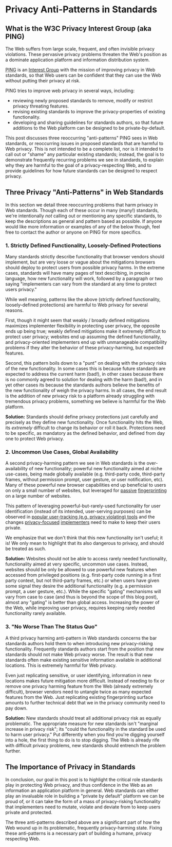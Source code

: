 Privacy Anti-Patterns in Standards
===

What is the W3C Privacy Interest Group (aka PING)
---
The Web suffers from large scale, frequent, and often invisible privacy
violations.  These pervasive privacy problems threaten the Web's position
as a dominate application platform and information distribution system.

<abbr title="Privacy Interest Group">PING</abbr> is an
[Interest Group](https://www.w3.org/2019/Process-20190301/#GroupsWG) with
the mission of improving privacy in Web standards, so that Web users can be
confident that they can use the Web without putting their privacy at risk.

PING tries to improve web privacy in several ways, including:

* reviewing newly proposed standards to remove, modify or restrict privacy
  threating features.
* revising existing standards to improve the privacy-properties of existing
  functionality.
* developing and sharing guidelines for standards authors, so that future
  additions to the Web platform can be designed to be private-by-default.

This post discusses three reoccurring "anti-patterns" PING sees in Web
standards, or reoccurring issues in proposed standards that are harmful to Web
privacy.  This is not intended to be a complete list, nor is it intended to
call out or "shame" any particular existing standards; instead, the goal is to
demonstrate frequently recurring problems we see in standards, to explain why
they are harmful to the goal of a privacy-respecting Web, and to provide
guidelines for how future standards can be designed to respect privacy.


Three Privacy "Anti-Patterns" in Web Standards
---
In this section we detail three reoccurring problems that harm privacy in
Web standards. Though each of these occur in many (many!) standards,
we're intentionally *not* calling out or mentioning any specific standards,
to keep the descriptions as general and pattern based as possible.  If anyone
would like more information or examples of any of the below though, feel
free to contact the author or anyone on PING for more specifics.


### 1. Strictly Defined Functionality, Loosely-Defined Protections
Many standards strictly describe functionality that browser vendors should
implement, but are very loose or vague about the mitigations browsers should
deploy to protect users from possible privacy harms. In the extreme cases,
standards will have many pages of text describing, in precise language,
how new functionality will work, followed by a paragraph or two saying
"implementers can vary from the standard at any time to protect users privacy."

While well meaning, patterns like the above (strictly defined functionality,
loosely-defined protections) are harmful to Web privacy for several reasons.

First, though it might seem that weakly / broadly defined mitigations maximizes
implementer flexibility in protecting user privacy, the opposite ends up
being true; weakly defined mitigations make it extremely difficult to protect
user privacy; websites end up assuming the defined functionality, and
privacy-oriented implementers end up with unmanageable compatibility
problems if they alter the behavior of these privacy-harming, but expected
features.

Second, this pattern boils down to a "punt" on dealing with the privacy
risks of the new functionality. In some cases this is because future standards
are expected to address the current harm (bad!), in other cases because
there is no commonly agreed to solution for dealing with the harm (bad!), and
in yet other cases its because the standards authors believe the benefits of
the new functionality of weigh the privacy harms.  In all cases, the end
result is the addition of new privacy risk to a platform already struggling
with tremendous privacy problems, something we believe is harmful
for the Web platform.

**Solution:** Standards should define privacy protections just carefully
and precisely as they define new functionality.  Once functionality hits
the Web, its *extremely* difficult to change its behavior or roll it back.
Protections need to be specific, as mandatory as the defined behavior, and
defined from day one to protect Web privacy.


### 2. Uncommon Use Cases, Global Availability
A second privacy-harming pattern we see in Web standards is the
over-availability of new functionality; powerful new functionality aimed at
niche use-cases, being made globally available (e.g. third-party code,
third-party frames, without permission prompt, user gesture, or user
notification, etc). Many of these powerful new browser capabilities end up
beneficial to users on only a small number of websites, but leveraged
for [passive](https://panopticlick.eff.org)
[fingerprinting](https://browserleaks.com) on a large number of websites.

This pattern of leveraging powerful-but-rarely-used functionality for
user identification (instead of its intended, user-serving purposes) can
be observed in [popular user-tracking (e.g. privacy violating)
tools](https://github.com/Valve/fingerprintjs2) and the changes
[privacy-focused](https://2019.www.torproject.org/projects/torbrowser/design/)
[implementers](https://github.com/brave/brave-browser/wiki/Deviations-from-Chromium-(features-we-disable-or-remove))
need to make to keep their users private.

We emphasize that we don't think that this new functionality isn't useful;
it is! We only mean to highlight that its also dangerous to privacy, and should
be treated as such.

**Solution:** Websites should not be able to access rarely needed
functionality, functionality aimed at very specific, uncommon use cases.
Instead, websites should be only be allowed to use powerful new features
when accessed from privileged positions (e.g. first-party code running
in a first party context, but not third-party frames, etc.) or when users
have given some signal they desire the additional functionality (e.g.
a permission prompt, a user gesture, etc.).  While the specific "gating"
mechanisms will vary from case to case (and thus is beyond the scope of this
blog post), almost any "gating" is better than global access. Increasing the
power of the Web, while improving user privacy, requires keeping rarely needed
functionality rarely available.

### 3. "No Worse Than The Status Quo"
A third privacy harming anti-pattern in Web standards concerns the bar
standards authors hold them to when introducing new privacy-risking
functionality. Frequently standards authors start from the position that
new standards should not make Web privacy worse. The result is that new
standards often make existing sensitive information available in additional
locations. This is extremely harmful for Web privacy.

Even just replicating sensitive, or user identifying, information
in new locations makes future mitigation more difficult.  Instead of needing
to fix or remove one privacy harming feature from the Web (already extremely
difficult), browser vendors need to untangle twice as many expected features
from the Web. Just replicating existing fingerprinting surface amounts to
further technical debt that we in the privacy community need to pay down.

**Solution:** New standards should treat all additional privacy risk as equally
problematic. The appropriate measure for new standards isn't "marginal
increase in privacy risk"; its "could the functionality in the standard
be used to harm user privacy." Put differently when you find you're digging
yourself into a hole, the first thing to do is to stop digging. The Web is
already rife with difficult privacy problems, new standards should entrench
the problem further.


The Importance of Privacy in Standards
---
In conclusion, our goal in this post is to highlight the critical role
standards play in protecting Web privacy, and thus confidence in the Web
as an information an application platform in general. Web standards can
either play an invaluable role in building a "private by default" platform
we can be proud of, or it can take the form of a mass of privacy-risking
functionality that implementers need to mutate, violate and deviate from
to keep users private and protected.

The three anti-patterns described above are a significant part of how
the Web wound up in its problematic, frequently privacy-harming state. Fixing
these anti-patterns is a necessary part of building a humane, privacy
respecting Web.
